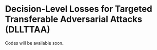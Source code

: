 # Decision-Level Losses for Targeted Transferable Adversarial Attacks (DLLTTAA)


Codes will be available soon.
